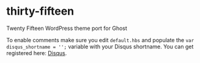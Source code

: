 # thirty-fifteen
Twenty Fifteen WordPress theme port for Ghost

To enable comments make sure you edit `default.hbs` and populate the `var disqus_shortname = '';` variable with your Disqus shortname. You can get registered here: [Disqus](http://disqus.com/).
